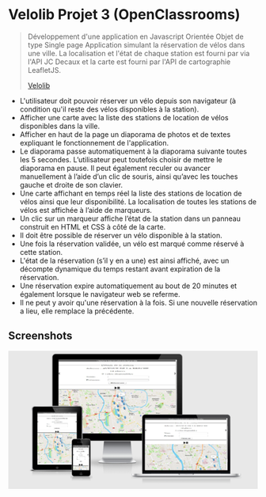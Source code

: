 # Velolib Projet 3 (OpenClassrooms)
>Développement d'une application en Javascript Orientée Objet de type Single page Application simulant la réservation de vélos dans une ville. La localisation et l'état de chaque station est fourni par via l'API JC Decaux et la carte est fourni par l'API de cartographie LeafletJS.
>
>[Velolib](https://velolib.psamelhori.fr/)

* L'utilisateur doit pouvoir réserver un vélo depuis son navigateur (à condition qu'il reste des vélos disponibles à la station).
* Afficher une carte avec la liste des stations de location de vélos disponibles dans la ville.
* Afficher en haut de la page un diaporama de photos et de textes expliquant le fonctionnement de l'application.
* Le diaporama passe automatiquement à la diaporama suivante toutes les 5 secondes. L’utilisateur peut toutefois choisir de mettre le diaporama en pause. Il peut également reculer ou avancer manuellement à l’aide d’un clic de souris, ainsi qu’avec les touches gauche et droite de son clavier.
* Une carte affichant en temps réel la liste des stations de location de vélos ainsi que leur disponibilité.  La localisation de toutes les stations de vélos est affichée à l’aide de marqueurs.
* Un clic sur un marqueur affiche l’état de la station dans un panneau construit en HTML et CSS à côté de la carte.
* Il doit être possible de réserver un vélo disponible à la station.
* Une fois la réservation validée,  un vélo est marqué comme réservé à cette station.
* L'état de la réservation (s’il y en a une) est ainsi affiché, avec un décompte dynamique du temps restant avant expiration de la réservation.
* Une réservation expire automatiquement au bout de 20 minutes et également lorsque le navigateur web se referme.
* Il ne peut y avoir qu'une réservation à la fois. Si une nouvelle réservation a lieu, elle remplace la précédente.


## Screenshots
![Example screenshot](responsive.png)